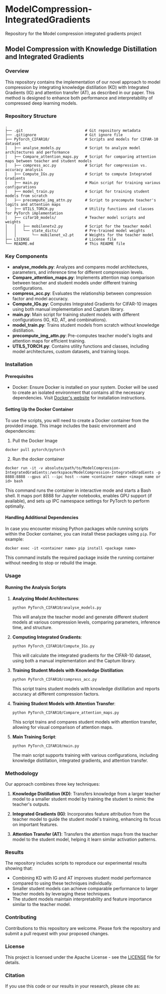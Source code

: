 # ModelCompression-IntegratedGradients

Repository for the Model compression integrated gradients project

## Model Compression with Knowledge Distillation and Integrated Gradients

### Overview

This repository contains the implementation of our novel approach to model compression by integrating knowledge distillation (KD) with Integrated Gradients (IG) and attention transfer (AT), as described in our paper. This method is designed to enhance both performance and interpretability of compressed deep learning models.

### Repository Structure

```
.
├── .git                            # Git repository metadata
├── .gitignore                      # Git ignore file
├── PyTorch_CIFAR10/                # Scripts and models for CIFAR-10 dataset
│   ├── analyse_models.py           # Script to analyze model architectures and performance
│   ├── Compare_attention_maps.py   # Script for comparing attention maps between teacher and student models
│   ├── compress_acc.py             # Script for compression vs. accuracy analysis
│   ├── Compute_IGs.py              # Script to compute Integrated Gradients
│   ├── main.py                     # Main script for training various configurations
│   ├── model_train.py              # Script for training student models from scratch
│   ├── precompute_img_attn.py      # Script to precompute teacher's logits and attention maps
│   ├── UTILS_TORCH.py              # Utility functions and classes for PyTorch implementation
│   ├── cifar10_models/             # Teacher model scripts and weights
│   │   ├── mobilenetv2.py          # Script for the teacher model
│   │   └── state_dicts/            # Pre-trained model weights
│   │       └── mobilenet_v2.pt     # Weights for the teacher model
├── LICENSE                         # License file
└── README.md                       # This README file
```

### Key Components

- **analyse_models.py**: Analyzes and compares model architectures, parameters, and inference time for different compression levels.
- **Compare_attention_maps.py**: Implements attention map comparison between teacher and student models under different training configurations.
- **compress_acc.py**: Evaluates the relationship between compression factor and model accuracy.
- **Compute_IGs.py**: Computes Integrated Gradients for CIFAR-10 images using both manual implementation and Captum library.
- **main.py**: Main script for training student models with different configurations (IG, KD, AT, and combinations).
- **model_train.py**: Trains student models from scratch without knowledge distillation.
- **precompute_img_attn.py**: Pre-computes teacher model's logits and attention maps for efficient training.
- **UTILS_TORCH.py**: Contains utility functions and classes, including model architectures, custom datasets, and training loops.

### Installation

#### Prerequisites

- Docker: Ensure Docker is installed on your system. Docker will be used to create an isolated environment that contains all the necessary dependencies. Visit [Docker's website](https://www.docker.com/get-started) for installation instructions.

#### Setting Up the Docker Container

To use the scripts, you will need to create a Docker container from the provided image. This image includes the basic environment and dependencies:

1. Pull the Docker Image

```
docker pull pytorch/pytorch
```

2. Run the docker container

```
docker run -it -v absolute/path/to/ModelCompression-IntegratedGradients:/workspace/ModelCompression-IntegratedGradients -p 8888:8888 --gpus all --ipc host --name <container name> <image name or id> bash
```

This command runs the container in interactive mode and starts a Bash shell.
It maps port 8888 for Jupyter notebooks, enables GPU support (if available), and sets up IPC namespace settings for PyTorch to perform optimally.

#### Handling Additional Dependencies

In case you encounter missing Python packages while running scripts within the Docker container, you can install these packages using `pip`. For example:

```
docker exec -it <container name> pip install <package name>
```

This command installs the required package inside the running container without needing to stop or rebuild the image.

### Usage

#### Running the Analysis Scripts

1. **Analyzing Model Architectures**:

   ```
   python PyTorch_CIFAR10/analyse_models.py
   ```

   This will analyze the teacher model and generate different student models at various compression levels, comparing parameters, inference time, and structure.

2. **Computing Integrated Gradients**:

   ```
   python PyTorch_CIFAR10/Compute_IGs.py
   ```

   This will calculate the integrated gradients for the CIFAR-10 dataset, using both a manual implementation and the Captum library.

3. **Training Student Models with Knowledge Distillation**:

   ```
   python PyTorch_CIFAR10/compress_acc.py
   ```

   This script trains student models with knowledge distillation and reports accuracy at different compression factors.

4. **Training Student Models with Attention Transfer**:

   ```
   python PyTorch_CIFAR10/Compare_attention_maps.py
   ```

   This script trains and compares student models with attention transfer, allowing for visual comparison of attention maps.

5. **Main Training Script**:
   ```
   python PyTorch_CIFAR10/main.py
   ```
   The main script supports training with various configurations, including knowledge distillation, integrated gradients, and attention transfer.

### Methodology

Our approach combines three key techniques:

1. **Knowledge Distillation (KD)**: Transfers knowledge from a larger teacher model to a smaller student model by training the student to mimic the teacher's outputs.

2. **Integrated Gradients (IG)**: Incorporates feature attribution from the teacher model to guide the student model's training, enhancing its focus on important features.

3. **Attention Transfer (AT)**: Transfers the attention maps from the teacher model to the student model, helping it learn similar activation patterns.

### Results

The repository includes scripts to reproduce our experimental results showing that:

- Combining KD with IG and AT improves student model performance compared to using these techniques individually.
- Smaller student models can achieve comparable performance to larger teacher models by leveraging these techniques.
- The student models maintain interpretability and feature importance similar to the teacher model.

### Contributing

Contributions to this repository are welcome. Please fork the repository and submit a pull request with your proposed changes.

### License

This project is licensed under the Apache License - see the [LICENSE](LICENSE) file for details.

### Citation

If you use this code or our results in your research, please cite as:
